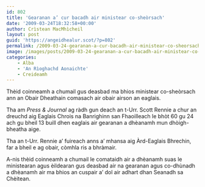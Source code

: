 ```yaml
---
id: 802
title: 'Gearanan a’ cur bacadh air ministear co-sheòrsach'
date: '2009-03-24T18:32:58+00:00'
author: Crìstean MacMhìcheil
layout: post
guid: 'https://angeidhealur.scot/?p=802'
permalink: /2009-03-24-gearanan-a-cur-bacadh-air-ministear-co-sheorsach/
image: /images/posts/2009-03-24-gearanan-a-cur-bacadh-air-ministear-co-sheorsach.webp
categories:
    - Alba
    - 'An Rìoghachd Aonaichte'
    - Creideamh
---
```


Thèid coinneamh a chumail gus deasbad ma bhios ministear co-sheòrsach ann an Obair Dheathain comasach air obair airson an eaglais.

Tha am *Press &amp; Journal* ag ràdh gun deach an t-Urr. Scott Rennie a chur an dreuchd aig Eaglais Chrois na Banrighinn san Fhaoilleach le bhòt 60 gu 24 ach gu bheil 13 buill dhen eaglais air gearanan a dhèanamh mun dhòigh-bheatha aige.

Tha an t-Urr. Rennie a’ fuireach anns a’ mhansa aig Àrd-Eaglais Bhrechin, far a bheil e ag obair, còmhla ris a bhràmair.

A-nis thèid coinneamh a chumail le comataidh air a dhèanamh suas le ministearan agus èildearan gus deasbad air na gearanan agus co-dhùnadh a dhèanamh air ma bhios an cuspair a’ dol air adhart dhan Seanadh sa Chèitean.
